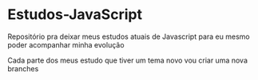 # Estudos-JavaScript
Repositório pra deixar meus estudos atuais de Javascript para eu mesmo poder acompanhar minha evolução

Cada parte dos meus estudo que tiver um tema novo vou criar uma nova branches
